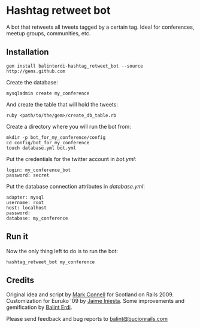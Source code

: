 # Hashtag retweet bot

A bot that retweets all tweets tagged by a certain tag. Ideal for conferences, meetup groups, communities, etc.

## Installation

    gem install balinterdi-hashtag_retweet_bot --source http://gems.github.com

Create the database:

    mysqladmin create my_conference

And create the table that will hold the tweets:

    ruby <path/to/the/gem>/create_db_table.rb

Create a directory where you will run the bot from:

    mkdir -p bot_for_my_conference/config
    cd config/bot_for_my_conference
    touch database.yml bot.yml

Put the credentials for the twitter account in _bot.yml_:

    login: my_conference_bot
    password: secret

Put the database connection attributes in _database.yml_:

    adapter: mysql
    username: root
    host: localhost
    password:
    database: my_conference

## Run it

Now the only thing left to do is to run the bot:

    hashtag_retweet_bot my_conference

## Credits

Original idea and script by [Mark Connell](http://github.com/mconnell) for Scotland on Rails 2009. Customization for Euruko '09 by [Jaime Iniesta](http://github.com/jaimeiniesta). Some improvements and gemification by [Balint Erdi](http://github.com/balinterdi).

Please send feedback and bug reports to <balint@bucionrails.com>